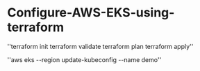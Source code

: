 # Configure-AWS-EKS-using-terraform


''terraform init
terraform validate
terraform plan
terraform apply''

''aws eks --region <your region> update-kubeconfig --name demo''
